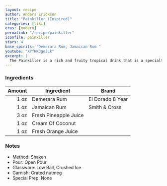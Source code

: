 ```yaml
---
layout: recipe
author: Anders Erickson
title: "Painkiller (Inspired)"
categories: [tiki]
eras: [modern]
permalink: "/recipe/painkiller"
iconfile: painkiller
stars: 4
base_spirits: "Demerara Rum, Jamaican Rum "
youtube: "XYfHK3goJLk"
excerpt: |
  The Painkiller is a rich and fruity tropical drink that is a specialty of the British Virgin Islands. A relative of the Piña Colada, there are a few key differences you need to know in order to make this drink right.
---
```


### Ingredients

| Amount | Ingredient            | Brand            |
| -----: | --------------------- | ---------------- |
|   1 oz | Demerara Rum          | El Dorado 8 Year |
|   1 oz | Jamaican Rum          | Smith & Cross    |
|   3 oz | Fresh Pineapple Juice |
|   1 oz | Cream Of Coconut      |
|   1 oz | Fresh Orange Juice    |

### Notes

- Method: Shaken
- Pour: Open Pour
- Glassware: Low Ball, Crushed Ice
- Garnish: Grated nutmeg
- Special Prep: None

